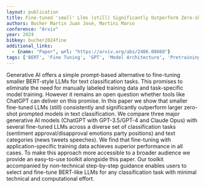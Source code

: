 ```yaml
---
layout: publication
title: Fine-tuned 'small' Llms (still) Significantly Outperform Zero-shot Generative AI Models In Text Classification
authors: Bucher Martin Juan José, Martini Marco
conference: "Arxiv"
year: 2024
bibkey: bucher2024fine
additional_links:
  - {name: "Paper", url: "https://arxiv.org/abs/2406.08660"}
tags: ['BERT', 'Fine Tuning', 'GPT', 'Model Architecture', 'Pretraining Methods', 'Prompting', 'Tools', 'Training Techniques']
---
```

Generative AI offers a simple prompt-based alternative to fine-tuning smaller BERT-style LLMs for text classification tasks. This promises to eliminate the need for manually labeled training data and task-specific model training. However it remains an open question whether tools like ChatGPT can deliver on this promise. In this paper we show that smaller fine-tuned LLMs (still) consistently and significantly outperform larger zero-shot prompted models in text classification. We compare three major generative AI models (ChatGPT with GPT-3.5/GPT-4 and Claude Opus) with several fine-tuned LLMs across a diverse set of classification tasks (sentiment approval/disapproval emotions party positions) and text categories (news tweets speeches). We find that fine-tuning with application-specific training data achieves superior performance in all cases. To make this approach more accessible to a broader audience we provide an easy-to-use toolkit alongside this paper. Our toolkit accompanied by non-technical step-by-step guidance enables users to select and fine-tune BERT-like LLMs for any classification task with minimal technical and computational effort.
